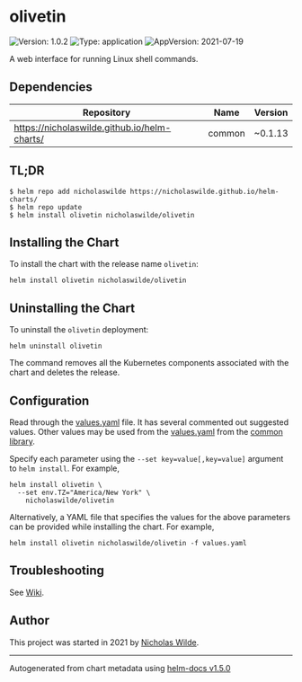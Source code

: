 # olivetin

![Version: 1.0.2](https://img.shields.io/badge/Version-1.0.2-informational?style=flat-square) ![Type: application](https://img.shields.io/badge/Type-application-informational?style=flat-square) ![AppVersion: 2021-07-19](https://img.shields.io/badge/AppVersion-2021--07--19-informational?style=flat-square)

A web interface for running Linux shell commands.

## Dependencies

| Repository | Name | Version |
|------------|------|---------|
| https://nicholaswilde.github.io/helm-charts/ | common | ~0.1.13 |

## TL;DR
```console
$ helm repo add nicholaswilde https://nicholaswilde.github.io/helm-charts/
$ helm repo update
$ helm install olivetin nicholaswilde/olivetin
```

## Installing the Chart
To install the chart with the release name `olivetin`:
```console
helm install olivetin nicholaswilde/olivetin
```

## Uninstalling the Chart
To uninstall the `olivetin` deployment:
```console
helm uninstall olivetin
```
The command removes all the Kubernetes components associated with the chart and deletes the release.

## Configuration

Read through the [values.yaml](./values.yaml) file. It has several commented out suggested values.
Other values may be used from the [values.yaml](../common/values.yaml) from the [common library](../common).

Specify each parameter using the `--set key=value[,key=value]` argument to `helm install`. For example,
```console
helm install olivetin \
  --set env.TZ="America/New York" \
    nicholaswilde/olivetin
```

Alternatively, a YAML file that specifies the values for the above parameters can be provided while installing the chart.
For example,
```console
helm install olivetin nicholaswilde/olivetin -f values.yaml
```

## Troubleshooting
See [Wiki](https://github.com/nicholaswilde/helm-charts/wiki/Troubleshooting).

## Author
This project was started in 2021 by [Nicholas Wilde](https://github.com/nicholaswilde).

----------------------------------------------
Autogenerated from chart metadata using [helm-docs v1.5.0](https://github.com/norwoodj/helm-docs/releases/v1.5.0)
